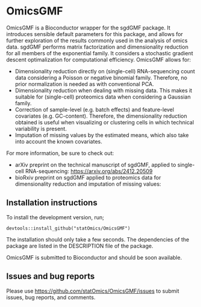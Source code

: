 # OmicsGMF



OmicsGMF is a Bioconductor wrapper for the sgdGMF package. It introduces sensible default parameters for this package, and allows for further exploration of the results commonly used in the analysis of omics data. sgdGMF performs matrix factorization and dimensionality reduction for all members of the exponential family. It considers a stochastic gradient descent optimalization for computational efficiency. OmicsGMF allows for:

- Dimensionality reduction directly on (single-cell) RNA-sequencing count data considering a Poisson or negative binomial family. Therefore, no prior normalization is needed as with conventional PCA.
- Dimensionality reduction when dealing with missing data. This makes it suitable for (single-cell) proteomics data when considering a Gaussian family.
- Correction of sample-level (e.g. batch effects) and feature-level covariates (e.g. GC-content). Therefore, the dimensionality reduction obtained is useful when visualizing or clustering cells in which technical variability is present.
- Imputation of missing values by the estimated means, which also take into account the known covariates.

For more information, be sure to check out:
- arXiv preprint on the technical manuscript of sgdGMF, applied to single-cell RNA-sequencing: https://arxiv.org/abs/2412.20509
- bioRxiv preprint on sgdGMF applied to proteomics data for dimensionality reduction and imputation of missing values:



## Installation instructions

To install the development version, run;

```{r 'install_dev', eval = FALSE}
devtools::install_github("statOmics/OmicsGMF")
```

The installation should only take a few seconds.
The dependencies of the package are listed in the DESCRIPTION file of the package.

OmicsGMF is submitted to Bioconductor and should be soon available. 

## Issues and bug reports

Please use https://github.com/statOmics/OmicsGMF/issues to submit issues, bug reports, and comments.



